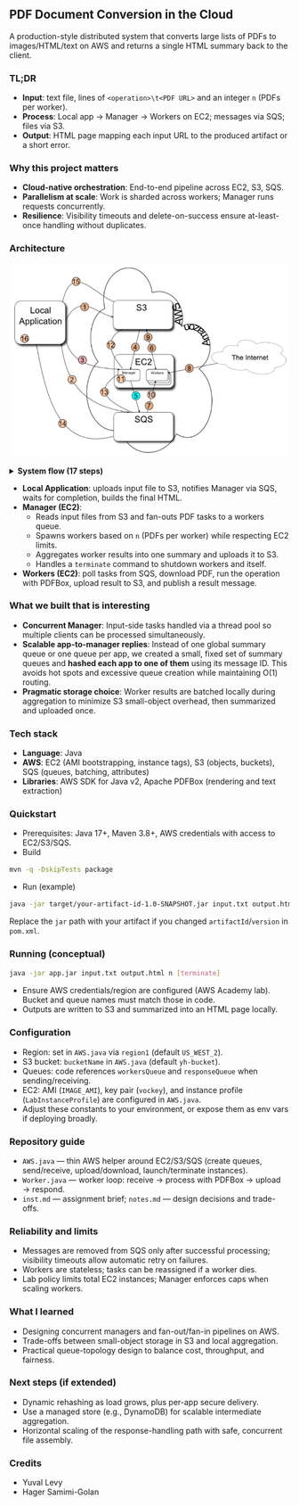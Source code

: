 ## PDF Document Conversion in the Cloud

A production-style distributed system that converts large lists of PDFs to images/HTML/text on AWS and returns a single HTML summary back to the client.

### TL;DR
- **Input**: text file, lines of `<operation>\t<PDF URL>` and an integer `n` (PDFs per worker).
- **Process**: Local app → Manager → Workers on EC2; messages via SQS; files via S3.
- **Output**: HTML page mapping each input URL to the produced artifact or a short error.

### Why this project matters
- **Cloud-native orchestration**: End-to-end pipeline across EC2, S3, SQS.
- **Parallelism at scale**: Work is sharded across workers; Manager runs requests concurrently.
- **Resilience**: Visibility timeouts and delete-on-success ensure at-least-once handling without duplicates.

### Architecture

![System Architecture](System%20Overview.png)

<details>
<summary><strong>System flow (17 steps)</strong></summary>

1. Local Application uploads the file with the list of PDF files and operations to S3.
2. Local Application sends a message (queue) stating the location of the input file on S3.
3. Local Application does one of the two:
   - Starts the manager.
   - Checks if a manager is active and if not, starts it.
4. Manager downloads list of PDF files together with the operations.
5. Manager creates an SQS message for each URL and operation from the input list.
6. Manager bootstraps nodes to process messages.
7. Worker gets a message from an SQS queue.
8. Worker downloads the PDF file indicated in the message.
9. Worker performs the requested operation on the PDF file, and uploads the resulting output to S3.
10. Worker puts a message in an SQS queue indicating the original URL of the PDF file and the S3 URL of the output file, together with the operation that produced it.
11. Manager reads all Workers' messages from SQS and creates one summary file, once all URLs in the input file have been processed.
12. Manager uploads the summary file to S3.
13. Manager posts an SQS message about the summary file.
14. Local Application reads SQS message.
15. Local Application downloads the summary file from S3.
16. Local Application creates html output file.
17. Local application send a terminate message to the manager if it received terminate as one of its arguments.
</details>

- **Local Application**: uploads input file to S3, notifies Manager via SQS, waits for completion, builds the final HTML.
- **Manager (EC2)**:
  - Reads input files from S3 and fan-outs PDF tasks to a workers queue.
  - Spawns workers based on `n` (PDFs per worker) while respecting EC2 limits.
  - Aggregates worker results into one summary and uploads it to S3.
  - Handles a `terminate` command to shutdown workers and itself.
- **Workers (EC2)**: poll tasks from SQS, download PDF, run the operation with PDFBox, upload result to S3, and publish a result message.

### What we built that is interesting
- **Concurrent Manager**: Input-side tasks handled via a thread pool so multiple clients can be processed simultaneously.
- **Scalable app-to-manager replies**: Instead of one global summary queue or one queue per app, we created a small, fixed set of summary queues and **hashed each app to one of them** using its message ID. This avoids hot spots and excessive queue creation while maintaining O(1) routing.
- **Pragmatic storage choice**: Worker results are batched locally during aggregation to minimize S3 small-object overhead, then summarized and uploaded once.

### Tech stack
- **Language**: Java
- **AWS**: EC2 (AMI bootstrapping, instance tags), S3 (objects, buckets), SQS (queues, batching, attributes)
- **Libraries**: AWS SDK for Java v2, Apache PDFBox (rendering and text extraction)

### Quickstart
- Prerequisites: Java 17+, Maven 3.8+, AWS credentials with access to EC2/S3/SQS.
- Build
```bash
mvn -q -DskipTests package
```
- Run (example)
```bash
java -jar target/your-artifact-id-1.0-SNAPSHOT.jar input.txt output.html 5
```
Replace the `jar` path with your artifact if you changed `artifactId`/`version` in `pom.xml`.

### Running (conceptual)
```bash
java -jar app.jar input.txt output.html n [terminate]
```
- Ensure AWS credentials/region are configured (AWS Academy lab). Bucket and queue names must match those in code.
- Outputs are written to S3 and summarized into an HTML page locally.

### Configuration
- Region: set in `AWS.java` via `region1` (default `US_WEST_2`).
- S3 bucket: `bucketName` in `AWS.java` (default `yh-bucket`).
- Queues: code references `workersQueue` and `responseQueue` when sending/receiving.
- EC2: AMI (`IMAGE_AMI`), key pair (`vockey`), and instance profile (`LabInstanceProfile`) are configured in `AWS.java`.
- Adjust these constants to your environment, or expose them as env vars if deploying broadly.

### Repository guide
- `AWS.java` — thin AWS helper around EC2/S3/SQS (create queues, send/receive, upload/download, launch/terminate instances).
- `Worker.java` — worker loop: receive → process with PDFBox → upload → respond.
- `inst.md` — assignment brief; `notes.md` — design decisions and trade-offs.

### Reliability and limits
- Messages are removed from SQS only after successful processing; visibility timeouts allow automatic retry on failures.
- Workers are stateless; tasks can be reassigned if a worker dies.
- Lab policy limits total EC2 instances; Manager enforces caps when scaling workers.

### What I learned
- Designing concurrent managers and fan-out/fan-in pipelines on AWS.
- Trade-offs between small-object storage in S3 and local aggregation.
- Practical queue-topology design to balance cost, throughput, and fairness.

### Next steps (if extended)
- Dynamic rehashing as load grows, plus per-app secure delivery.
- Use a managed store (e.g., DynamoDB) for scalable intermediate aggregation.
- Horizontal scaling of the response-handling path with safe, concurrent file assembly.

### Credits
- Yuval Levy
- Hager Samimi-Golan
